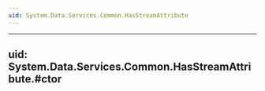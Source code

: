 ```yaml
---
uid: System.Data.Services.Common.HasStreamAttribute
---
```


---
uid: System.Data.Services.Common.HasStreamAttribute.#ctor
---
